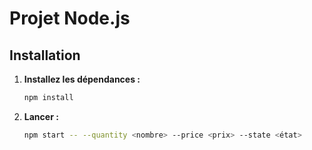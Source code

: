 # Projet Node.js

## Installation

1. **Installez les dépendances :**
   ```bash
   npm install
   ```

1. **Lancer :**
   ```bash
   npm start -- --quantity <nombre> --price <prix> --state <état>
   ```
   
